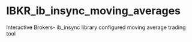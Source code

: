 # IBKR_ib_insync_moving_averages
Interactive Brokers- ib_insync library configured moving average trading tool
